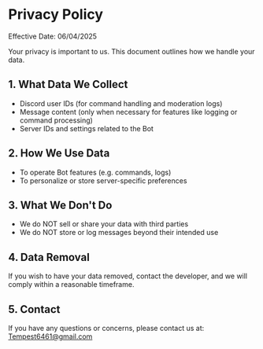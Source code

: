 # Privacy Policy

Effective Date: 06/04/2025

Your privacy is important to us. This document outlines how we handle your data.

## 1. What Data We Collect
- Discord user IDs (for command handling and moderation logs)
- Message content (only when necessary for features like logging or command processing)
- Server IDs and settings related to the Bot

## 2. How We Use Data
- To operate Bot features (e.g. commands, logs)
- To personalize or store server-specific preferences

## 3. What We Don't Do
- We do NOT sell or share your data with third parties
- We do NOT store or log messages beyond their intended use

## 4. Data Removal
If you wish to have your data removed, contact the developer, and we will comply within a reasonable timeframe.

## 5. Contact
If you have any questions or concerns, please contact us at: Tempest6461@gmail.com
